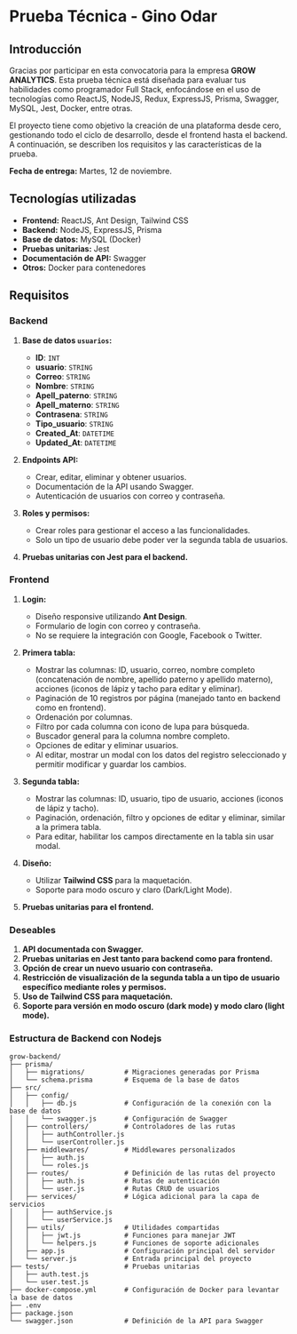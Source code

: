 # Prueba Técnica - Gino Odar

## Introducción

Gracias por participar en esta convocatoria para la empresa **GROW ANALYTICS**. Esta prueba técnica está diseñada para evaluar tus habilidades como programador Full Stack, enfocándose en el uso de tecnologías como ReactJS, NodeJS, Redux, ExpressJS, Prisma, Swagger, MySQL, Jest, Docker, entre otras.

El proyecto tiene como objetivo la creación de una plataforma desde cero, gestionando todo el ciclo de desarrollo, desde el frontend hasta el backend. A continuación, se describen los requisitos y las características de la prueba.

**Fecha de entrega:** Martes, 12 de noviembre.

## Tecnologías utilizadas

- **Frontend:** ReactJS, Ant Design, Tailwind CSS
- **Backend:** NodeJS, ExpressJS, Prisma
- **Base de datos:** MySQL (Docker)
- **Pruebas unitarias:** Jest
- **Documentación de API:** Swagger
- **Otros:** Docker para contenedores

## Requisitos

### Backend

1. **Base de datos `usuarios`:**
   - **ID**: `INT`
   - **usuario**: `STRING`
   - **Correo**: `STRING`
   - **Nombre**: `STRING`
   - **Apell_paterno**: `STRING`
   - **Apell_materno**: `STRING`
   - **Contrasena**: `STRING`
   - **Tipo_usuario**: `STRING`
   - **Created_At**: `DATETIME`
   - **Updated_At**: `DATETIME`

2. **Endpoints API:**
   - Crear, editar, eliminar y obtener usuarios.
   - Documentación de la API usando Swagger.
   - Autenticación de usuarios con correo y contraseña.

3. **Roles y permisos:**
   - Crear roles para gestionar el acceso a las funcionalidades.
   - Solo un tipo de usuario debe poder ver la segunda tabla de usuarios.

4. **Pruebas unitarias con Jest para el backend.**

### Frontend

1. **Login:**
   - Diseño responsive utilizando **Ant Design**.
   - Formulario de login con correo y contraseña.
   - No se requiere la integración con Google, Facebook o Twitter.

2. **Primera tabla:**
   - Mostrar las columnas: ID, usuario, correo, nombre completo (concatenación de nombre, apellido paterno y apellido materno), acciones (iconos de lápiz y tacho para editar y eliminar).
   - Paginación de 10 registros por página (manejado tanto en backend como en frontend).
   - Ordenación por columnas.
   - Filtro por cada columna con icono de lupa para búsqueda.
   - Buscador general para la columna nombre completo.
   - Opciones de editar y eliminar usuarios.
   - Al editar, mostrar un modal con los datos del registro seleccionado y permitir modificar y guardar los cambios.

3. **Segunda tabla:**
   - Mostrar las columnas: ID, usuario, tipo de usuario, acciones (iconos de lápiz y tacho).
   - Paginación, ordenación, filtro y opciones de editar y eliminar, similar a la primera tabla.
   - Para editar, habilitar los campos directamente en la tabla sin usar modal.

4. **Diseño:**
   - Utilizar **Tailwind CSS** para la maquetación.
   - Soporte para modo oscuro y claro (Dark/Light Mode).

5. **Pruebas unitarias para el frontend.**

### Deseables

1. **API documentada con Swagger.**
2. **Pruebas unitarias en Jest tanto para backend como para frontend.**
3. **Opción de crear un nuevo usuario con contraseña.**
4. **Restricción de visualización de la segunda tabla a un tipo de usuario específico mediante roles y permisos.**
5. **Uso de Tailwind CSS para maquetación.**
6. **Soporte para versión en modo oscuro (dark mode) y modo claro (light mode).**


### Estructura de Backend con Nodejs

```plaintext
grow-backend/
├── prisma/                
│   ├── migrations/          # Migraciones generadas por Prisma  
│   └── schema.prisma        # Esquema de la base de datos  
├── src/  
│   ├── config/               
│   │   ├── db.js            # Configuración de la conexión con la base de datos  
│   │   └── swagger.js       # Configuración de Swagger  
│   ├── controllers/         # Controladores de las rutas  
│   │   ├── authController.js  
│   │   └── userController.js  
│   ├── middlewares/         # Middlewares personalizados  
│   │   ├── auth.js          
│   │   └── roles.js         
│   ├── routes/              # Definición de las rutas del proyecto  
│   │   ├── auth.js          # Rutas de autenticación  
│   │   └── user.js          # Rutas CRUD de usuarios  
│   ├── services/            # Lógica adicional para la capa de servicios  
│   │   ├── authService.js   
│   │   └── userService.js   
│   ├── utils/               # Utilidades compartidas  
│   │   ├── jwt.js           # Funciones para manejar JWT  
│   │   └── helpers.js       # Funciones de soporte adicionales  
│   ├── app.js               # Configuración principal del servidor  
│   └── server.js            # Entrada principal del proyecto  
├── tests/                   # Pruebas unitarias  
│   ├── auth.test.js         
│   └── user.test.js         
├── docker-compose.yml       # Configuración de Docker para levantar la base de datos  
├── .env                     
├── package.json             
└── swagger.json             # Definición de la API para Swagger  